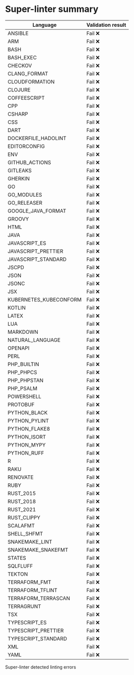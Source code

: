 # Super-linter summary

<!-- textlint-disable terminology -->
| Language               | Validation result |
| -----------------------|-------------------|
| ANSIBLE | Fail ❌ |
| ARM | Fail ❌ |
| BASH | Fail ❌ |
| BASH_EXEC | Fail ❌ |
| CHECKOV | Fail ❌ |
| CLANG_FORMAT | Fail ❌ |
| CLOUDFORMATION | Fail ❌ |
| CLOJURE | Fail ❌ |
| COFFEESCRIPT | Fail ❌ |
| CPP | Fail ❌ |
| CSHARP | Fail ❌ |
| CSS | Fail ❌ |
| DART | Fail ❌ |
| DOCKERFILE_HADOLINT | Fail ❌ |
| EDITORCONFIG | Fail ❌ |
| ENV | Fail ❌ |
| GITHUB_ACTIONS | Fail ❌ |
| GITLEAKS | Fail ❌ |
| GHERKIN | Fail ❌ |
| GO | Fail ❌ |
| GO_MODULES | Fail ❌ |
| GO_RELEASER | Fail ❌ |
| GOOGLE_JAVA_FORMAT | Fail ❌ |
| GROOVY | Fail ❌ |
| HTML | Fail ❌ |
| JAVA | Fail ❌ |
| JAVASCRIPT_ES | Fail ❌ |
| JAVASCRIPT_PRETTIER | Fail ❌ |
| JAVASCRIPT_STANDARD | Fail ❌ |
| JSCPD | Fail ❌ |
| JSON | Fail ❌ |
| JSONC | Fail ❌ |
| JSX | Fail ❌ |
| KUBERNETES_KUBECONFORM | Fail ❌ |
| KOTLIN | Fail ❌ |
| LATEX | Fail ❌ |
| LUA | Fail ❌ |
| MARKDOWN | Fail ❌ |
| NATURAL_LANGUAGE | Fail ❌ |
| OPENAPI | Fail ❌ |
| PERL | Fail ❌ |
| PHP_BUILTIN | Fail ❌ |
| PHP_PHPCS | Fail ❌ |
| PHP_PHPSTAN | Fail ❌ |
| PHP_PSALM | Fail ❌ |
| POWERSHELL | Fail ❌ |
| PROTOBUF | Fail ❌ |
| PYTHON_BLACK | Fail ❌ |
| PYTHON_PYLINT | Fail ❌ |
| PYTHON_FLAKE8 | Fail ❌ |
| PYTHON_ISORT | Fail ❌ |
| PYTHON_MYPY | Fail ❌ |
| PYTHON_RUFF | Fail ❌ |
| R | Fail ❌ |
| RAKU | Fail ❌ |
| RENOVATE | Fail ❌ |
| RUBY | Fail ❌ |
| RUST_2015 | Fail ❌ |
| RUST_2018 | Fail ❌ |
| RUST_2021 | Fail ❌ |
| RUST_CLIPPY | Fail ❌ |
| SCALAFMT | Fail ❌ |
| SHELL_SHFMT | Fail ❌ |
| SNAKEMAKE_LINT | Fail ❌ |
| SNAKEMAKE_SNAKEFMT | Fail ❌ |
| STATES | Fail ❌ |
| SQLFLUFF | Fail ❌ |
| TEKTON | Fail ❌ |
| TERRAFORM_FMT | Fail ❌ |
| TERRAFORM_TFLINT | Fail ❌ |
| TERRAFORM_TERRASCAN | Fail ❌ |
| TERRAGRUNT | Fail ❌ |
| TSX | Fail ❌ |
| TYPESCRIPT_ES | Fail ❌ |
| TYPESCRIPT_PRETTIER | Fail ❌ |
| TYPESCRIPT_STANDARD | Fail ❌ |
| XML | Fail ❌ |
| YAML | Fail ❌ |
<!-- textlint-enable terminology -->

Super-linter detected linting errors
